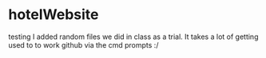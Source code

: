 # hotelWebsite
testing
I added random files we did in class as a trial. It takes a lot of getting used to to work github via the cmd prompts :/
